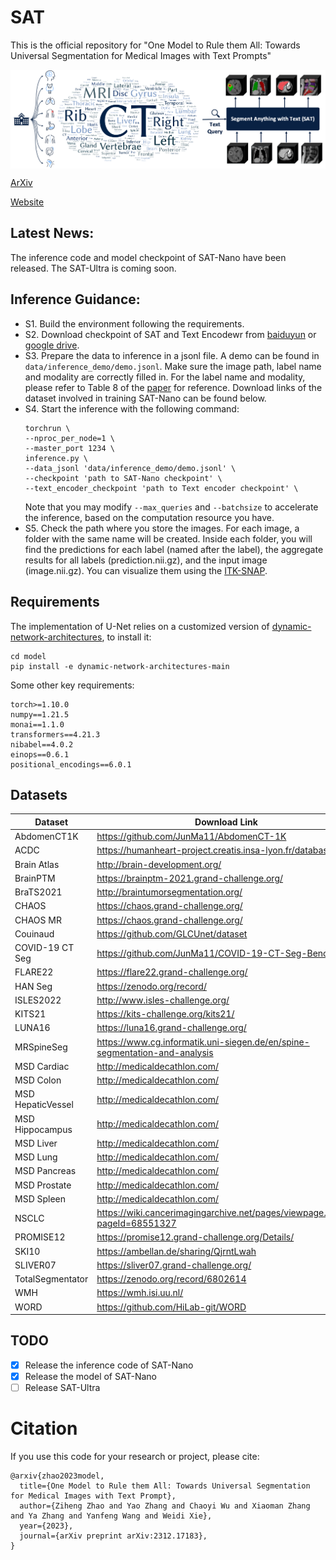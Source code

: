 # SAT
This is the official repository for "One Model to Rule them All: Towards Universal Segmentation for Medical Images with Text Prompts"

<img src="docs/resources/highlevel.png" alt="" align=center />

[ArXiv](https://arxiv.org/abs/2312.17183)

[Website](https://zhaoziheng.github.io/SAT/)

## Latest News:
The inference code and model checkpoint of SAT-Nano have been released. The SAT-Ultra is coming soon.

## Inference Guidance:
- S1. Build the environment following the requirements.
- S2. Download checkpoint of SAT and Text Encodewr from [baiduyun](https://pan.baidu.com/s/1zvR3icGTfThT_sWS6iwykA?pwd=jgwh) or [google drive](https://drive.google.com/drive/folders/1VJFXGf-bdYuDwKI5xDKtlEi-uQT3GTO3?usp=share_link).
- S3. Prepare the data to inference in a jsonl file. A demo can be found in `data/inference_demo/demo.jsonl`. Make sure the image path, label name and modality are correctly filled in. For the label name and modality, please refer to Table 8 of the [paper](https://arxiv.org/abs/2312.17183) for reference. Download links of the dataset involved in training SAT-Nano can be found below.
- S4. Start the inference with the following command:
    ```
    torchrun \
    --nproc_per_node=1 \
    --master_port 1234 \
    inference.py \
    --data_jsonl 'data/inference_demo/demo.jsonl' \
    --checkpoint 'path to SAT-Nano checkpoint' \
    --text_encoder_checkpoint 'path to Text encoder checkpoint' \
    ```
    Note that you may modify `--max_queries` and `--batchsize` to accelerate the inference, based on the computation resource you have.
- S5. Check the path where you store the images. For each image, a folder with the same name will be created. Inside each folder, you will find the predictions for each label (named after the label), the aggregate results for all labels (prediction.nii.gz), and the input image (image.nii.gz). You can visualize them using the [ITK-SNAP](http://www.itksnap.org/pmwiki/pmwiki.php).

## Requirements
The implementation of U-Net relies on a customized version of [dynamic-network-architectures](https://github.com/MIC-DKFZ/dynamic-network-architectures), to install it:
```
cd model
pip install -e dynamic-network-architectures-main
```

Some other key requirements:
```
torch>=1.10.0
numpy==1.21.5
monai==1.1.0 
transformers==4.21.3
nibabel==4.0.2
einops==0.6.1
positional_encodings==6.0.1
```

## Datasets
| Dataset | Download Link |
|---|---|
| AbdomenCT1K | https://github.com/JunMa11/AbdomenCT-1K |
| ACDC | https://humanheart-project.creatis.insa-lyon.fr/database/ |
| Brain Atlas | http://brain-development.org/ |
| BrainPTM | https://brainptm-2021.grand-challenge.org/ |
| BraTS2021 | http://braintumorsegmentation.org/ |
| CHAOS | https://chaos.grand-challenge.org/ |
| CHAOS MR | https://chaos.grand-challenge.org/ |
| Couinaud | https://github.com/GLCUnet/dataset |
| COVID-19 CT Seg | https://github.com/JunMa11/COVID-19-CT-Seg-Benchmark |
| FLARE22 | https://flare22.grand-challenge.org/ |
| HAN Seg | https://zenodo.org/record/ |
| ISLES2022 | http://www.isles-challenge.org/ |
| KITS21 | https://kits-challenge.org/kits21/ |
| LUNA16 | https://luna16.grand-challenge.org/ |
| MRSpineSeg | https://www.cg.informatik.uni-siegen.de/en/spine-segmentation-and-analysis |
| MSD Cardiac | http://medicaldecathlon.com/ |
| MSD Colon | http://medicaldecathlon.com/ |
| MSD HepaticVessel | http://medicaldecathlon.com/ |
| MSD Hippocampus | http://medicaldecathlon.com/ |
| MSD Liver | http://medicaldecathlon.com/ |
| MSD Lung | http://medicaldecathlon.com/ |
| MSD Pancreas | http://medicaldecathlon.com/ |
| MSD Prostate | http://medicaldecathlon.com/ |
| MSD Spleen | http://medicaldecathlon.com/ |
| NSCLC | https://wiki.cancerimagingarchive.net/pages/viewpage.action?pageId=68551327 |
| PROMISE12 | https://promise12.grand-challenge.org/Details/ |
| SKI10 | https://ambellan.de/sharing/QjrntLwah |
| SLIVER07 | https://sliver07.grand-challenge.org/ |
| TotalSegmentator | https://zenodo.org/record/6802614 |
| WMH | https://wmh.isi.uu.nl/ |
| WORD | https://github.com/HiLab-git/WORD |

## TODO
- [x] Release the inference code of SAT-Nano
- [x] Release the model of SAT-Nano
- [ ] Release SAT-Ultra

# Citation
If you use this code for your research or project, please cite:
```
@arxiv{zhao2023model,
  title={One Model to Rule them All: Towards Universal Segmentation for Medical Images with Text Prompt}, 
  author={Ziheng Zhao and Yao Zhang and Chaoyi Wu and Xiaoman Zhang and Ya Zhang and Yanfeng Wang and Weidi Xie},
  year={2023},
  journal={arXiv preprint arXiv:2312.17183},
}
```
